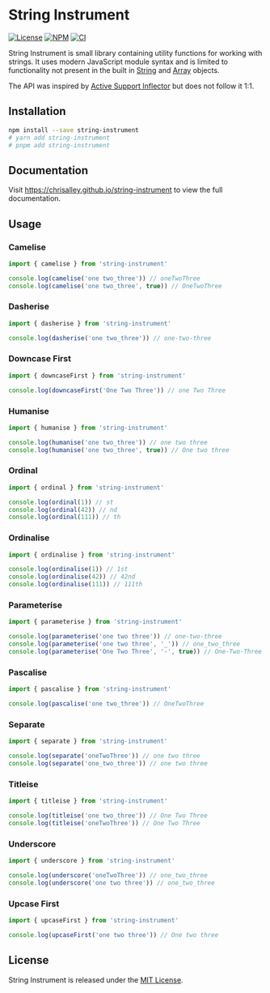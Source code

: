 # String Instrument

[![License](https://img.shields.io/badge/license-MIT-blue.svg)](https://github.com/chrisalley/string-instrument/blob/main/LICENSE)
[![NPM](https://img.shields.io/npm/v/string-instrument.svg)](https://www.npmjs.com/package/string-instrument)
[![CI](https://github.com/chrisalley/string-instrument/workflows/CI/badge.svg)](https://github.com/chrisalley/string-instrument/actions/workflows/ci.yml)

String Instrument is small library containing utility functions for working with
strings. It uses modern JavaScript module syntax and is limited to functionality
not present in the built in [String](https://developer.mozilla.org/en-US/docs/Web/JavaScript/Reference/Global_Objects/String)
and [Array](https://developer.mozilla.org/en-US/docs/Web/JavaScript/Reference/Global_Objects/Array)
objects.

The API was inspired by [Active Support Inflector](https://api.rubyonrails.org/classes/ActiveSupport/Inflector.html)
but does not follow it 1:1.

## Installation

```bash
npm install --save string-instrument
# yarn add string-instrument
# pnpm add string-instrument
```

## Documentation

Visit https://chrisalley.github.io/string-instrument to view the full
documentation.

## Usage

### Camelise

```js
import { camelise } from 'string-instrument'

console.log(camelise('one two_three')) // oneTwoThree
console.log(camelise('one two_three', true)) // OneTwoThree
```

### Dasherise

```js
import { dasherise } from 'string-instrument'

console.log(dasherise('one two_three')) // one-two-three
```

### Downcase First

```js
import { downcaseFirst } from 'string-instrument'

console.log(downcaseFirst('One Two Three')) // one Two Three
```

### Humanise

```js
import { humanise } from 'string-instrument'

console.log(humanise('one two_three')) // one two three
console.log(humanise('one two_three', true)) // One two three
```

### Ordinal

```js
import { ordinal } from 'string-instrument'

console.log(ordinal(1)) // st
console.log(ordinal(42)) // nd
console.log(ordinal(111)) // th
```

### Ordinalise

```js
import { ordinalise } from 'string-instrument'

console.log(ordinalise(1)) // 1st
console.log(ordinalise(42)) // 42nd
console.log(ordinalise(111)) // 111th
```

### Parameterise

```js
import { parameterise } from 'string-instrument'

console.log(parameterise('one two three')) // one-two-three
console.log(parameterise('one two three', '_')) // one_two_three
console.log(parameterise('One Two Three', '-', true)) // One-Two-Three
```

### Pascalise

```js
import { pascalise } from 'string-instrument'

console.log(pascalise('one two_three')) // OneTwoThree
```

### Separate

```js
import { separate } from 'string-instrument'

console.log(separate('oneTwoThree')) // one two three
console.log(separate('one_two_three')) // one two three
```

### Titleise

```js
import { titleise } from 'string-instrument'

console.log(titleise('one two_three')) // One Two Three
console.log(titleise('oneTwoThree')) // One Two Three
```

### Underscore

```js
import { underscore } from 'string-instrument'

console.log(underscore('oneTwoThree')) // one_two_three
console.log(underscore('one two three')) // one_two_three
```

### Upcase First

```js
import { upcaseFirst } from 'string-instrument'

console.log(upcaseFirst('one two three')) // One two three
```

## License

String Instrument is released under the [MIT License](https://opensource.org/licenses/MIT).
